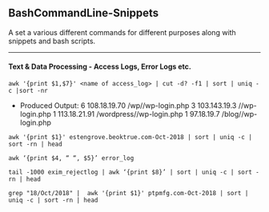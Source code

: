 ## BashCommandLine-Snippets
A set a various different commands for different purposes along with snippets and bash scripts.

--------

#### Text & Data Processing - Access Logs, Error Logs etc.
```
awk '{print $1,$7}' <name of access_log> | cut -d? -f1 | sort | uniq -c |sort -nr
```
  *  Produced Output:
          6 108.18.19.70 /wp//wp-login.php
          3 103.143.19.3 //wp-login.php
          1 113.18.21.91 /wordpress//wp-login.php
          1 97.18.19.7 /blog//wp-login.php
   
```
awk '{print $1}' estengrove.beoktrue.com-Oct-2018 | sort | uniq -c | sort -rn | head
```
```
awk ‘{print $4, “ “, $5}’ error_log
```
```
tail -1000 exim_rejectlog | awk ‘{print $8}’ | sort | uniq -c | sort -rn | head
```
```
grep "18/Oct/2018" |  awk '{print $1}' ptpmfg.com-Oct-2018 | sort | uniq -c | sort -rn | head
```

